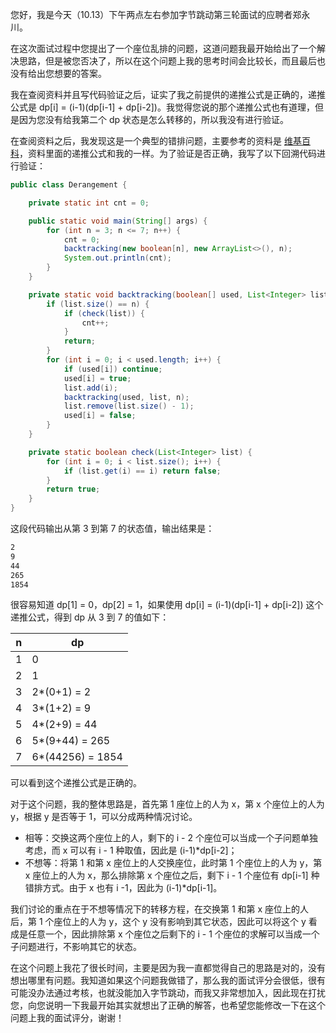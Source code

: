 您好，我是今天（10.13）下午两点左右参加字节跳动第三轮面试的应聘者郑永川。

在这次面试过程中您提出了一个座位乱排的问题，这道问题我最开始给出了一个解决思路，但是被您否决了，所以在这个问题上我的思考时间会比较长，而且最后也没有给出您想要的答案。

我在查阅资料并且写代码验证之后，证实了我之前提供的递推公式是正确的，递推公式是 dp[i] = (i-1)(dp[i-1] + dp[i-2])。我觉得您说的那个递推公式也有道理，但是因为您没有给我第二个 dp 状态是怎么转移的，所以我没有进行验证。

在查阅资料之后，我发现这是一个典型的错排问题，主要参考的资料是 [维基百科](https://zh.wikipedia.org/zh-hans/%E9%94%99%E6%8E%92%E9%97%AE%E9%A2%98)，资料里面的递推公式和我的一样。为了验证是否正确，我写了以下回溯代码进行验证：

```java
public class Derangement {

    private static int cnt = 0;

    public static void main(String[] args) {
        for (int n = 3; n <= 7; n++) {
            cnt = 0;
            backtracking(new boolean[n], new ArrayList<>(), n);
            System.out.println(cnt);
        }
    }

    private static void backtracking(boolean[] used, List<Integer> list, int n) {
        if (list.size() == n) {
            if (check(list)) {
                cnt++;
            }
            return;
        }
        for (int i = 0; i < used.length; i++) {
            if (used[i]) continue;
            used[i] = true;
            list.add(i);
            backtracking(used, list, n);
            list.remove(list.size() - 1);
            used[i] = false;
        }
    }

    private static boolean check(List<Integer> list) {
        for (int i = 0; i < list.size(); i++) {
            if (list.get(i) == i) return false;
        }
        return true;
    }
}
```

这段代码输出从第 3 到第 7 的状态值，输出结果是：

```html
2
9
44
265
1854
```

很容易知道 dp[1] = 0，dp[2] = 1，如果使用 dp[i] = (i-1)(dp[i-1] + dp[i-2]) 这个递推公式，得到 dp 从 3 到 7 的值如下：

| n | dp |
| --- | --- |
| 1 | 0 |
| 2 | 1 |
| 3 | 2\*(0+1) = 2 |
| 4 | 3\*(1+2) = 9 |
| 5 | 4\*(2+9) = 44 |
| 6 | 5\*(9+44) = 265 |
| 7 | 6\*(44256) = 1854 |

可以看到这个递推公式是正确的。

对于这个问题，我的整体思路是，首先第 1 座位上的人为 x，第 x 个座位上的人为 y，根据 y 是否等于 1，可以分成两种情况讨论。

- 相等：交换这两个座位上的人，剩下的 i - 2 个座位可以当成一个子问题单独考虑，而 x 可以有 i - 1 种取值，因此是 (i-1)\*dp[i-2]；
- 不想等：将第 1 和第 x 座位上的人交换座位，此时第 1 个座位上的人为 y，第 x 座位上的人为 x，那么排除第 x 个座位之后，剩下 i - 1 个座位有 dp[i-1] 种错排方式。由于 x 也有 i -1，因此为 (i-1)\*dp[i-1]。

我们讨论的重点在于不想等情况下的转移方程，在交换第 1 和第 x 座位上的人后，第 1 个座位上的人为 y，这个 y 没有影响到其它状态，因此可以将这个 y 看成是任意一个，因此排除第 x 个座位之后剩下的 i - 1 个座位的求解可以当成一个子问题进行，不影响其它的状态。

在这个问题上我花了很长时间，主要是因为我一直都觉得自己的思路是对的，没有想出哪里有问题。我知道如果这个问题我做错了，那么我的面试评分会很低，很有可能没办法通过考核，也就没能加入字节跳动，而我又非常想加入，因此现在打扰您，向您说明一下我最开始其实就想出了正确的解答，也希望您能修改一下在这个问题上我的面试评分，谢谢！